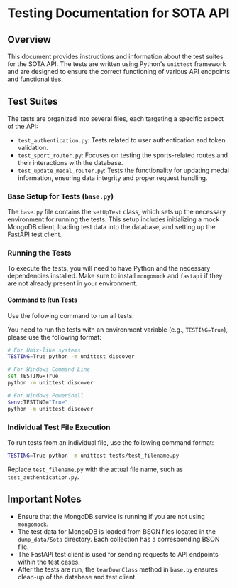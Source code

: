 
# Testing Documentation for SOTA API

## Overview

This document provides instructions and information about the test suites for the SOTA API. The tests are written using Python's `unittest` framework and are designed to ensure the correct functioning of various API endpoints and functionalities.

## Test Suites

The tests are organized into several files, each targeting a specific aspect of the API:

- `test_authentication.py`: Tests related to user authentication and token validation.
- `test_sport_router.py`: Focuses on testing the sports-related routes and their interactions with the database.
- `test_update_medal_router.py`: Tests the functionality for updating medal information, ensuring data integrity and proper request handling.

### Base Setup for Tests (`base.py`)

The `base.py` file contains the `setUpTest` class, which sets up the necessary environment for running the tests. This setup includes initializing a mock MongoDB client, loading test data into the database, and setting up the FastAPI test client.

### Running the Tests

To execute the tests, you will need to have Python and the necessary dependencies installed. Make sure to install `mongomock` and `fastapi` if they are not already present in your environment.

#### Command to Run Tests

Use the following command to run all tests:

You need to run the tests with an environment variable (e.g., `TESTING=True`), please use the following format:

```bash
# For Unix-like systems
TESTING=True python -m unittest discover

# For Windows Command Line
set TESTING=True
python -m unittest discover

# For Windows PowerShell
$env:TESTING="True"
python -m unittest discover
```

### Individual Test File Execution

To run tests from an individual file, use the following command format:

```bash
TESTING=True python -m unittest tests/test_filename.py
```

Replace `test_filename.py` with the actual file name, such as `test_authentication.py`.

## Important Notes

- Ensure that the MongoDB service is running if you are not using `mongomock`.
- The test data for MongoDB is loaded from BSON files located in the `dump_data/Sota` directory. Each collection has a corresponding BSON file.
- The FastAPI test client is used for sending requests to API endpoints within the test cases.
- After the tests are run, the `tearDownClass` method in `base.py` ensures clean-up of the database and test client.

